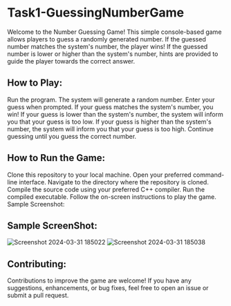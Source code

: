 <h1>Task1-GuessingNumberGame</h1>

Welcome to the Number Guessing Game! This simple console-based game allows players to guess a randomly generated number. If the guessed number matches the system's number, the player wins! If the guessed number is lower or higher than the system's number, hints are provided to guide the player towards the correct answer.

## How to Play:

Run the program.
The system will generate a random number.
Enter your guess when prompted.
If your guess matches the system's number, you win!
If your guess is lower than the system's number, the system will inform you that your guess is too low.
If your guess is higher than the system's number, the system will inform you that your guess is too high.
Continue guessing until you guess the correct number.

## How to Run the Game:

Clone this repository to your local machine.
Open your preferred command-line interface.
Navigate to the directory where the repository is cloned.
Compile the source code using your preferred C++ compiler.
Run the compiled executable.
Follow the on-screen instructions to play the game.
Sample Screenshot:

## Sample ScreenShot:

![Screenshot 2024-03-31 185022](https://github.com/Tayl-Amber/CODSOFT/assets/152214724/c6229ad4-2b17-4c1e-9821-fe51790e6ed5)
![Screenshot 2024-03-31 185038](https://github.com/Tayl-Amber/CODSOFT/assets/152214724/d149327b-9b7c-48d6-a58e-75807ed16965)



## Contributing:

Contributions to improve the game are welcome! If you have any suggestions, enhancements, or bug fixes, feel free to open an issue or submit a pull request.
